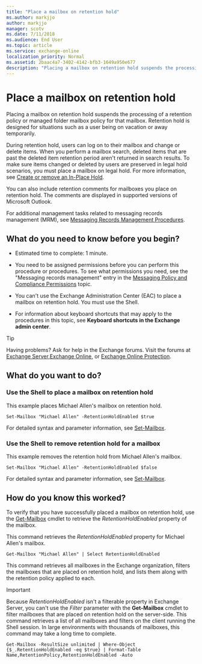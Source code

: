 ```yaml
---
title: "Place a mailbox on retention hold"
ms.author: markjjo
author: markjjo
manager: scotv
ms.date: 7/11/2018
ms.audience: End User
ms.topic: article
ms.service: exchange-online
localization_priority: Normal
ms.assetid: 2baac4a7-3402-4142-bfb3-1649a950e677
description: "Placing a mailbox on retention hold suspends the processing of a retention policy or managed folder mailbox policy for that mailbox. Retention hold is designed for situations such as a user being on vacation or away temporarily."
---
```


# Place a mailbox on retention hold

Placing a mailbox on retention hold suspends the processing of a retention policy or managed folder mailbox policy for that mailbox. Retention hold is designed for situations such as a user being on vacation or away temporarily. 
  
During retention hold, users can log on to their mailbox and change or delete items. When you perform a mailbox search, deleted items that are past the deleted item retention period aren't returned in search results. To make sure items changed or deleted by users are preserved in legal hold scenarios, you must place a mailbox on legal hold. For more information, see [Create or remove an In-Place Hold](../../security-and-compliance/create-or-remove-in-place-holds.md).
  
You can also include retention comments for mailboxes you place on retention hold. The comments are displayed in supported versions of Microsoft Outlook.
  
For additional management tasks related to messaging records management (MRM), see [Messaging Records Management Procedures](http://technet.microsoft.com/library/bc2ff408-4a2b-4202-9515-e3e922a6320d.aspx).
  
## What do you need to know before you begin?

- Estimated time to complete: 1 minute.
    
- You need to be assigned permissions before you can perform this procedure or procedures. To see what permissions you need, see the "Messaging records management" entry in the [Messaging Policy and Compliance Permissions](http://technet.microsoft.com/library/ec4d3b9f-b85a-4cb9-95f5-6fc149c3899b.aspx) topic. 
    
- You can't use the Exchange Administration Center (EAC) to place a mailbox on retention hold. You must use the Shell.
    
- For information about keyboard shortcuts that may apply to the procedures in this topic, see **Keyboard shortcuts in the Exchange admin center**.
    
> [!TIP]
> Having problems? Ask for help in the Exchange forums. Visit the forums at [Exchange Server](https://go.microsoft.com/fwlink/p/?linkId=60612),[Exchange Online](https://go.microsoft.com/fwlink/p/?linkId=267542), or [Exchange Online Protection](https://go.microsoft.com/fwlink/p/?linkId=285351). 
  
## What do you want to do?

### Use the Shell to place a mailbox on retention hold

This example places Michael Allen's mailbox on retention hold.
  
```
Set-Mailbox "Michael Allen" -RetentionHoldEnabled $true
```

For detailed syntax and parameter information, see [Set-Mailbox](http://technet.microsoft.com/library/a0d413b9-d949-4df6-ba96-ac0906dedae2.aspx).
  
### Use the Shell to remove retention hold for a mailbox

This example removes the retention hold from Michael Allen's mailbox.
  
```
Set-Mailbox "Michael Allen" -RetentionHoldEnabled $false
```

For detailed syntax and parameter information, see [Set-Mailbox](http://technet.microsoft.com/library/a0d413b9-d949-4df6-ba96-ac0906dedae2.aspx).
  
## How do you know this worked?

To verify that you have successfully placed a mailbox on retention hold, use the [Get-Mailbox](http://technet.microsoft.com/library/8a5a6eb9-4a75-47f9-ae3b-a3ba251cf9a8.aspx) cmdlet to retrieve the  _RetentionHoldEnabled_ property of the mailbox. 
  
This command retrieves the  _RetentionHoldEnabled_ property for Michael Allen's mailbox. 
  
```
Get-Mailbox "Michael Allen" | Select RetentionHoldEnabled
```

This command retrieves all mailboxes in the Exchange organization, filters the mailboxes that are placed on retention hold, and lists them along with the retention policy applied to each.
  
> [!IMPORTANT]
> Because  _RetentionHoldEnabled_ isn't a filterable property in Exchange Server, you can't use the  _Filter_ parameter with the **Get-Mailbox** cmdlet to filter mailboxes that are placed on retention hold on the server-side. This command retrieves a list of all mailboxes and filters on the client running the Shell session. In large environments with thousands of mailboxes, this command may take a long time to complete. 
  
```
Get-Mailbox -ResultSize unlimited | Where-Object {$_.RetentionHoldEnabled -eq $true} | Format-Table Name,RetentionPolicy,RetentionHoldEnabled -Auto
```


